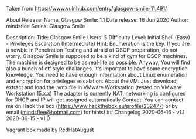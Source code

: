 Taken from https://www.vulnhub.com/entry/glasgow-smile-11,491/ 

About Release:
    Name: Glasgow Smile: 1.1
    Date release: 16 Jun 2020
    Author: mindsflee
    Series: Glasgow Smile

Description:
    Title: Glasgow Smile
    Users: 5
    Difficulty Level: Initial Shell (Easy) - Privileges Escalation (Intermediate)
    Hint: Enumeration is the key.
    If you are a newbie in Penetration Testing and afraid of OSCP preparation, do not worry. Glasgow Smile is supposed to be a kind of gym for OSCP machines.
    The machine is designed to be as real-life as possible. Anyway, You will find also a bunch of ctf style challanges, it's important to have some encryption knowledge.
    You need to have enough information about Linux enumeration and encryption for privileges escalation.
    About the VM:
    Just download, extract and load the .vmx file in VMware Workstation (tested on VMware Workstation 15.x.x)
    The adapter is currently NAT, networking is configured for DHCP and IP will get assigned automatically
    Contact:
    You can contact me on Hack the box (https://www.hackthebox.eu/profile/232477) or by email (mindsflee@hotmail.com) for hints!
    ## Changelog 2020-06-16 - v1.1 2020-06-15 - v1.0 

Vagrant box made by RedHatAugust

